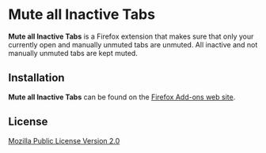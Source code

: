 # Mute all Inactive Tabs

**Mute all Inactive Tabs** is a Firefox extension that makes sure that only your currently open and manually unmuted tabs are unmuted. All inactive and not manually unmuted tabs are kept muted.

## Installation

**Mute all Inactive Tabs** can be found on the [Firefox Add-ons web site](https://addons.mozilla.org/addon/mute-all-inactive-tabs/).

## License

[Mozilla Public License Version 2.0](https://github.com/evilpie/mute-all-inactive-tabs/blob/master/LICENSE)